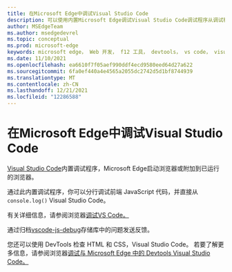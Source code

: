 ```yaml
---
title: 在Microsoft Edge中调试Visual Studio Code
description: 可以使用内置Microsoft Edge调试Visual Studio Code调试程序从调试程序进行调试。
author: MSEdgeTeam
ms.author: msedgedevrel
ms.topic: conceptual
ms.prod: microsoft-edge
keywords: microsoft edge， Web 开发， f12 工具， devtools， vs code， visual studio code， debugger
ms.date: 11/10/2021
ms.openlocfilehash: ea6610f7f05aef990ddf4ecd9580eed64d27a622
ms.sourcegitcommit: 6fa0ef440a4e4565a2055dc2742d5d1bf8744939
ms.translationtype: MT
ms.contentlocale: zh-CN
ms.lasthandoff: 12/21/2021
ms.locfileid: "12286588"
---
```

# <a name="debug-microsoft-edge-in-visual-studio-code"></a>在Microsoft Edge中调试Visual Studio Code

[Visual Studio Code](https://code.visualstudio.com)内置调试程序，Microsoft Edge启动浏览器或附加到已运行的浏览器。

通过此内置调试程序，你可以分行调试前端 JavaScript 代码，并直接从 `console.log()` Visual Studio Code。

有关详细信息，请参阅浏览器[调试VS Code。](https://code.visualstudio.com/docs/nodejs/browser-debugging)

通过归档[vscode-js-debug](https://github.com/microsoft/vscode-js-debug)存储库中的问题发送反馈。 [](https://github.com/microsoft/vscode-js-debug/issues/new)

您还可以使用 DevTools 检查 HTML 和 CSS，Visual Studio Code。 若要了解更多信息，请参阅浏览器[调试与 Microsoft Edge 中的 Devtools Visual Studio Code。](/microsoft-edge/visual-studio-code/microsoft-edge-devtools-extension#browser-debugging-with-microsoft-edge-devtools-integration-in-visual-studio-code)

